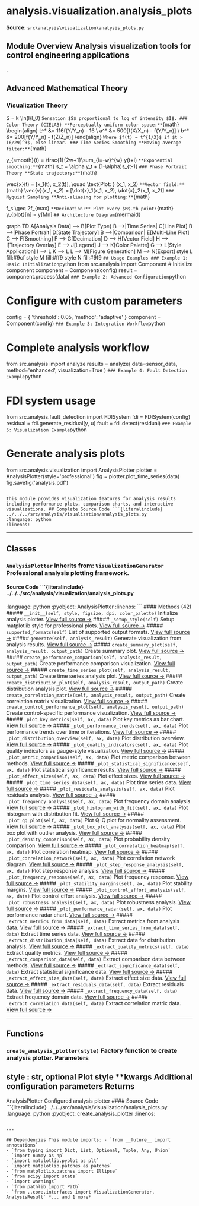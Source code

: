 # analysis.visualization.analysis_plots

**Source:** `src\analysis\visualization\analysis_plots.py`

## Module Overview Analysis visualization tools for control engineering applications

.

## Advanced Mathematical Theory

### Visualization Theory


S = k \ln(I/I_0)
``` Sensation $S$ proportional to log of intensity $I$. ### Color Theory (CIELAB) **Perceptually uniform color space:** ```{math}
\begin{align}
L^* &= 116f(Y/Y_n) - 16 \\
a^* &= 500[f(X/X_n) - f(Y/Y_n)] \\
b^* &= 200[f(Y/Y_n) - f(Z/Z_n)]
\end{align}
``` Where $f(t) = t^{1/3}$ if $t > (6/29)^3$, else linear. ### Time Series Smoothing **Moving average filter:** ```{math}

y_{smooth}(t) = \frac{1}{2w+1}\sum_{i=-w}^{w} y(t+i)
``` **Exponential smoothing:** ```{math}
s_t = \alpha y_t + (1-\alpha)s_{t-1}
``` ### Phase Portrait Theory **State trajectory:** ```{math}

\vec{x}(t) = [x_1(t), x_2(t)], \quad \text{Plot: } (x_1, x_2)
``` **Vector field:** ```{math}
\vec{v}(x_1, x_2) = [\dot{x}_1(x_1, x_2), \dot{x}_2(x_1, x_2)]
``` ### Nyquist Sampling **Anti-aliasing for plotting:** ```{math}

f_s \geq 2f_{max}
``` **Decimation:** Plot every $M$-th point: ```{math}
y_{plot}[n] = y[Mn]
``` ## Architecture Diagram ```{mermaid}

graph TD A[Analysis Data] --> B{Plot Type} B -->|Time Series| C[Line Plot] B -->|Phase Portrait| D[State Trajectory] B -->|Comparison| E[Multi-Line Plot] C --> F[Smoothing] F --> G[Decimation] D --> H[Vector Field] H --> I[Trajectory Overlay] E --> J[Legend] J --> K[Color Palette] G --> L[Style Application] I --> L K --> L L --> M[Figure Generation] M --> N[Export] style L fill:#9cf style M fill:#ff9 style N fill:#9f9
``` ## Usage Examples ### Example 1: Basic Initialization ```python
from src.analysis import Component # Initialize component
component = Component(config)
result = component.process(data)
``` ### Example 2: Advanced Configuration ```python
# Configure with custom parameters

config = { 'threshold': 0.05, 'method': 'adaptive'
}
component = Component(config)
``` ### Example 3: Integration Workflow ```python
# Complete analysis workflow
from src.analysis import analyze results = analyze( data=sensor_data, method='enhanced', visualization=True
)
``` ### Example 4: Fault Detection Example ```python
# FDI system usage

from src.analysis.fault_detection import FDISystem fdi = FDISystem(config)
residual = fdi.generate_residual(y, u)
fault = fdi.detect(residual)
``` ### Example 5: Visualization Example ```python
# Generate analysis plots
from src.analysis.visualization import AnalysisPlotter plotter = AnalysisPlotter(style='professional')
fig = plotter.plot_time_series(data)
fig.savefig('analysis.pdf')
```

This module provides visualization features for analysis results
including performance plots, comparison charts, and interactive visualizations. ## Complete Source Code ```{literalinclude} ../../../src/analysis/visualization/analysis_plots.py
:language: python
:linenos:
```

---

## Classes

### `AnalysisPlotter` **Inherits from:** `VisualizationGenerator` Professional analysis plotting framework.

#### Source Code ```{literalinclude} ../../../src/analysis/visualization/analysis_plots.py
:language: python
:pyobject: AnalysisPlotter
:linenos:
``` #### Methods (42) ##### `__init__(self, style, figsize, dpi, color_palette)` Initialize analysis plotter. [View full source →](#method-analysisplotter-__init__) ##### `_setup_style(self)` Setup matplotlib style for professional plots. [View full source →](#method-analysisplotter-_setup_style) ##### `supported_formats(self)` List of supported output formats. [View full source →](#method-analysisplotter-supported_formats) ##### `generate(self, analysis_result)` Generate visualization from analysis results. [View full source →](#method-analysisplotter-generate) ##### `create_summary_plot(self, analysis_result, output_path)` Create summary plot. [View full source →](#method-analysisplotter-create_summary_plot) ##### `create_performance_comparison(self, analysis_result, output_path)` Create performance comparison visualization. [View full source →](#method-analysisplotter-create_performance_comparison) ##### `create_time_series_plot(self, analysis_result, output_path)` Create time series analysis plot. [View full source →](#method-analysisplotter-create_time_series_plot) ##### `create_distribution_plot(self, analysis_result, output_path)` Create distribution analysis plot. [View full source →](#method-analysisplotter-create_distribution_plot) ##### `create_correlation_matrix(self, analysis_result, output_path)` Create correlation matrix visualization. [View full source →](#method-analysisplotter-create_correlation_matrix) ##### `create_control_performance_plot(self, analysis_result, output_path)` Create control-specific performance visualization. [View full source →](#method-analysisplotter-create_control_performance_plot) ##### `_plot_key_metrics(self, ax, data)` Plot key metrics as bar chart. [View full source →](#method-analysisplotter-_plot_key_metrics) ##### `_plot_performance_trends(self, ax, data)` Plot performance trends over time or iterations. [View full source →](#method-analysisplotter-_plot_performance_trends) ##### `_plot_distribution_overview(self, ax, data)` Plot distribution overview. [View full source →](#method-analysisplotter-_plot_distribution_overview) ##### `_plot_quality_indicators(self, ax, data)` Plot quality indicators as gauge-style visualization. [View full source →](#method-analysisplotter-_plot_quality_indicators) ##### `_plot_metric_comparison(self, ax, data)` Plot metric comparison between methods. [View full source →](#method-analysisplotter-_plot_metric_comparison) ##### `_plot_statistical_significance(self, ax, data)` Plot statistical significance results. [View full source →](#method-analysisplotter-_plot_statistical_significance) ##### `_plot_effect_sizes(self, ax, data)` Plot effect sizes. [View full source →](#method-analysisplotter-_plot_effect_sizes) ##### `_plot_time_series_data(self, ax, data)` Plot time series data. [View full source →](#method-analysisplotter-_plot_time_series_data) ##### `_plot_residuals_analysis(self, ax, data)` Plot residuals analysis. [View full source →](#method-analysisplotter-_plot_residuals_analysis) ##### `_plot_frequency_analysis(self, ax, data)` Plot frequency domain analysis. [View full source →](#method-analysisplotter-_plot_frequency_analysis) ##### `_plot_histogram_with_fit(self, ax, data)` Plot histogram with distribution fit. [View full source →](#method-analysisplotter-_plot_histogram_with_fit) ##### `_plot_qq_plot(self, ax, data)` Plot Q-Q plot for normality assessment. [View full source →](#method-analysisplotter-_plot_qq_plot) ##### `_plot_box_plot_analysis(self, ax, data)` Plot box plot with outlier analysis. [View full source →](#method-analysisplotter-_plot_box_plot_analysis) ##### `_plot_density_comparison(self, ax, data)` Plot probability density comparison. [View full source →](#method-analysisplotter-_plot_density_comparison) ##### `_plot_correlation_heatmap(self, ax, data)` Plot correlation heatmap. [View full source →](#method-analysisplotter-_plot_correlation_heatmap) ##### `_plot_correlation_network(self, ax, data)` Plot correlation network diagram. [View full source →](#method-analysisplotter-_plot_correlation_network) ##### `_plot_step_response_analysis(self, ax, data)` Plot step response analysis. [View full source →](#method-analysisplotter-_plot_step_response_analysis) ##### `_plot_frequency_response(self, ax, data)` Plot frequency response. [View full source →](#method-analysisplotter-_plot_frequency_response) ##### `_plot_stability_margins(self, ax, data)` Plot stability margins. [View full source →](#method-analysisplotter-_plot_stability_margins) ##### `_plot_control_effort_analysis(self, ax, data)` Plot control effort analysis. [View full source →](#method-analysisplotter-_plot_control_effort_analysis) ##### `_plot_robustness_analysis(self, ax, data)` Plot robustness analysis. [View full source →](#method-analysisplotter-_plot_robustness_analysis) ##### `_plot_performance_radar(self, ax, data)` Plot performance radar chart. [View full source →](#method-analysisplotter-_plot_performance_radar) ##### `_extract_metrics_from_data(self, data)` Extract metrics from analysis data. [View full source →](#method-analysisplotter-_extract_metrics_from_data) ##### `_extract_time_series_from_data(self, data)` Extract time series data. [View full source →](#method-analysisplotter-_extract_time_series_from_data) ##### `_extract_distribution_data(self, data)` Extract data for distribution analysis. [View full source →](#method-analysisplotter-_extract_distribution_data) ##### `_extract_quality_metrics(self, data)` Extract quality metrics. [View full source →](#method-analysisplotter-_extract_quality_metrics) ##### `_extract_comparison_data(self, data)` Extract comparison data between methods. [View full source →](#method-analysisplotter-_extract_comparison_data) ##### `_extract_significance_data(self, data)` Extract statistical significance data. [View full source →](#method-analysisplotter-_extract_significance_data) ##### `_extract_effect_size_data(self, data)` Extract effect size data. [View full source →](#method-analysisplotter-_extract_effect_size_data) ##### `_extract_residuals_data(self, data)` Extract residuals data. [View full source →](#method-analysisplotter-_extract_residuals_data) ##### `_extract_frequency_data(self, data)` Extract frequency domain data. [View full source →](#method-analysisplotter-_extract_frequency_data) ##### `_extract_correlation_data(self, data)` Extract correlation matrix data. [View full source →](#method-analysisplotter-_extract_correlation_data)

---

## Functions

### `create_analysis_plotter(style)` Factory function to create analysis plotter. Parameters

style : str, optional Plot style
**kwargs Additional configuration parameters Returns
-------
AnalysisPlotter Configured analysis plotter #### Source Code ```{literalinclude} ../../../src/analysis/visualization/analysis_plots.py
:language: python
:pyobject: create_analysis_plotter
:linenos:
```

---

## Dependencies This module imports: - `from __future__ import annotations`
- `from typing import Dict, List, Optional, Tuple, Any, Union`
- `import numpy as np`
- `import matplotlib.pyplot as plt`
- `import matplotlib.patches as patches`
- `from matplotlib.patches import Ellipse`
- `from scipy import stats`
- `import warnings`
- `from pathlib import Path`
- `from ..core.interfaces import VisualizationGenerator, AnalysisResult` *... and 1 more*
